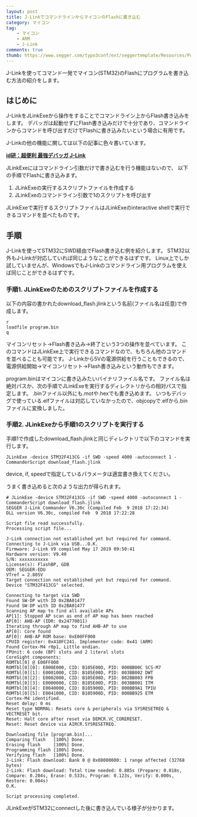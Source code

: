 ```yaml
---
layout: post
title: J-LinkでコマンドラインからマイコンのFlashに書き込む
category: マイコン
tag:
    - マイコン
    - ARM
    - J-Link
comments: true
thumb: https://www.segger.com/typo3conf/ext/seggertemplate/Resources/Public/Images/segger-logo.svg
---
```

J-Linkを使ってコマンド一発でマイコン(STM32)のFlashにプログラムを書き込む方法の紹介をします。

## はじめに
J-LinkをJLinkExeから操作をすることでコマンドライン上からFlash書き込みをします。
デバッガは起動せずにFlash書き込みだけで十分であり、コマンドラインからコマンドを呼び出すだけでFlashに書き込みたいという場合に有用です。

J-Linkの他の機能に関しては以下の記事に色々書いています。

[**id研：超便利 最強デバッガ J-Link**](http://idken.net/posts/2017-08-31-jlink/)

JLinkExeにはコマンドライン引数だけで書き込むを行う機能はないので、
以下の手順でFlashに書き込みます。

1. JLinkExeの実行するスクリプトファイルを作成する
1. JLinkExeのコマンドライン引数で1のスクリプトを呼び出す

JLinkExeで実行するスクリプトファイルはJLinkExeのinteractive shellで実行できるコマンドを並べたものです。

## 手順

J-Linkを使ってSTM32にSWD経由でFlash書き込む例を紹介します。
STM32以外もJ-Linkが対応していれば同じようなことができるはずです。
Linux上でしか試していませんが、WindowsでもJ-Linkのコマンドライン用プログラムを使えば同じことができるはずです。

### 手順1. JLinkExeのためのスクリプトファイルを作成する

以下の内容の書かれたdownload_flash.jlinkという名前(ファイル名は任意)で作成します。

```
r
loadfile program.bin
q
```

マイコンリセット→Flash書き込み→終了という3つの操作を並べています。
このコマンドはJLinkExe上で実行できるコマンドなので、もちろん他のコマンドを並べることも可能です。
J-Linkから5Vの電源供給を行うこともできるので、電源供給開始→マイコンリセット→Flash書き込みという動作もできます。

program.binはマイコンに書き込みたいバイナリファイル名です。
ファイル名は絶対パスか、次の手順でJLinkExeを実行するディレクトリからの相対パスで指定します。
.binファイル以外にも.motや.hexでも書き込めます。
いつもデバッグで使っている.elfファイルは対応していなかったので、objcopyで.elfから.binファイルに変換しました。


### 手順2. JLinkExeから手順1のスクリプトを実行する

手順1で作成したdownload_flash.jlinkと同じディレクトリで以下のコマンドを実行します。

```
JLinkExe -device STM32F413CG -if SWD -speed 4000 -autoconnect 1 -CommanderScript download_flash.jlink
```

device, if, speedで指定しているパラメータは適宜書き換えてください。

うまく書き込めると次のような出力が得られます。

```
# JLinkExe -device STM32F413CG -if SWD -speed 4000 -autoconnect 1 -CommanderScript download_flash.jlink
SEGGER J-Link Commander V6.30c (Compiled Feb  9 2018 17:22:34)
DLL version V6.30c, compiled Feb  9 2018 17:22:28

Script file read successfully.
Processing script file...

J-Link connection not established yet but required for command.
Connecting to J-Link via USB...O.K.
Firmware: J-Link V9 compiled May 17 2019 09:50:41
Hardware version: V9.40
S/N: xxxxxxxxxxx
License(s): FlashBP, GDB
OEM: SEGGER-EDU
VTref = 2.805V
Target connection not established yet but required for command.
Device "STM32F413CG" selected.

Connecting to target via SWD
Found SW-DP with ID 0x2BA01477
Found SW-DP with ID 0x2BA01477
Scanning AP map to find all available APs
AP[1]: Stopped AP scan as end of AP map has been reached
AP[0]: AHB-AP (IDR: 0x24770011)
Iterating through AP map to find AHB-AP to use
AP[0]: Core found
AP[0]: AHB-AP ROM base: 0xE00FF000
CPUID register: 0x410FC241. Implementer code: 0x41 (ARM)
Found Cortex-M4 r0p1, Little endian.
FPUnit: 6 code (BP) slots and 2 literal slots
CoreSight components:
ROMTbl[0] @ E00FF000
ROMTbl[0][0]: E000E000, CID: B105E00D, PID: 000BB00C SCS-M7
ROMTbl[0][1]: E0001000, CID: B105E00D, PID: 003BB002 DWT
ROMTbl[0][2]: E0002000, CID: B105E00D, PID: 002BB003 FPB
ROMTbl[0][3]: E0000000, CID: B105E00D, PID: 003BB001 ITM
ROMTbl[0][4]: E0040000, CID: B105900D, PID: 000BB9A1 TPIU
ROMTbl[0][5]: E0041000, CID: B105900D, PID: 000BB925 ETM
Cortex-M4 identified.
Reset delay: 0 ms
Reset type NORMAL: Resets core & peripherals via SYSRESETREQ & VECTRESET bit.
Reset: Halt core after reset via DEMCR.VC_CORERESET.
Reset: Reset device via AIRCR.SYSRESETREQ.

Downloading file [program.bin]...
Comparing flash   [100%] Done.
Erasing flash     [100%] Done.
Programming flash [100%] Done.
Verifying flash   [100%] Done.
J-Link: Flash download: Bank 0 @ 0x08000000: 1 range affected (32768 bytes)
J-Link: Flash download: Total time needed: 0.885s (Prepare: 0.018s, Compare: 0.204s, Erase: 0.533s, Program: 0.123s, Verify: 0.000s, Restore: 0.004s)
O.K.

Script processing completed.
```

JLinkExeがSTM32にconnectした後に書き込んでいる様子が分かります。
